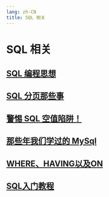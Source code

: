 ```yaml
---
lang: zh-CN
title: SQL 相关
---
```

# SQL 相关

## [SQL 编程思想](../sql/SQL编程思想.md)
## [SQL 分页那些事](../sql/SQL分页那些事.md)
## [警惕 SQL 空值陷阱！](../sql/SQL空值陷阱.md)
## [那些年我们学过的 MySql](../sql/MySql是怎样运行的.md)
## [WHERE、HAVING以及ON](../sql/WHERE、HAVING以及ON.md)
## [SQL入门教程](../sql/SQL入门教程.md)
